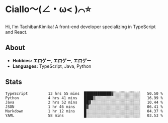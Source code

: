 # Ciallo～(∠・ω< )⌒⭐️

Hi, I'm TachibanKimika! A front-end developer specializing in TypeScript and React.

## About
- **Hobbies:** **エロゲー**, **エロゲー**, **エロゲー**
- **Languages:** TypeScript, Java, Python

## Stats
<!--START_SECTION:waka-->

```text
TypeScript         13 hrs 55 mins  ████████████▓░░░░░░░░░░░░   50.50 %
Python             4 hrs 41 mins   ████▒░░░░░░░░░░░░░░░░░░░░   16.99 %
Java               2 hrs 52 mins   ██▓░░░░░░░░░░░░░░░░░░░░░░   10.44 %
JSON               1 hr 46 mins    █▓░░░░░░░░░░░░░░░░░░░░░░░   06.41 %
Markdown           1 hr 12 mins    █░░░░░░░░░░░░░░░░░░░░░░░░   04.37 %
YAML               58 mins         █░░░░░░░░░░░░░░░░░░░░░░░░   03.53 %
```

<!--END_SECTION:waka-->

<!-- ![Metrics](https://metrics.lecoq.io/TachibanaKimika?template=classic&base.activity=0&base.community=0&base.repositories=0&languages=1&isocalendar=1&isocalendar.duration=half-year&languages.limit=8&languages.sections=most-used&languages.colors=github&languages.threshold=0%25&languages.indepth=false&languages.recent.load=300&languages.recent.days=14&config.timezone=Asia%2FShanghai)
 -->
